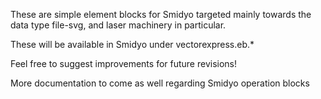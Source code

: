 These are simple element blocks for Smidyo targeted mainly towards the data type file-svg, and laser machinery in particular.

These will be available in Smidyo under vectorexpress.eb.*

Feel free to suggest improvements for future revisions!

More documentation to come as well regarding Smidyo operation blocks